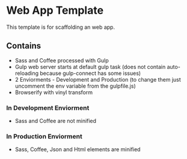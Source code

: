 # Web App Template

This template is for scaffolding an web app.

## Contains

- Sass and Coffee processed with Gulp
- Gulp web server starts at default gulp task (does not contain auto-reloading because gulp-connect has some issues)
- 2 Enviorments - Development and Production (to change them just uncomment the env variable from the gulpfile.js)
- Browserify with vinyl transform

### In Development Enviorment
- Sass and Coffee are not minified

### In Production Enviorment
- Sass, Coffee, Json and Html elements are minified
